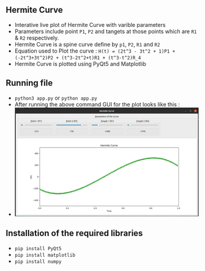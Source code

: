 ## Hermite Curve
 
 - Interative live plot of Hermite Curve with varible parameters
 - Parameters include point `P1`, `P2` and tangets at those points which are `R1` & `R2` respectively.
 - Hermite Curve is a spine curve define by `p1`, `P2`, `R1` and `R2`
 - Equation used to Plot the curve : `H(t) = (2t^3 - 3t^2 + 1)P1 + (-2t^3+3t^2)P2 + (t^3-2t^2+t)R1 + (t^3-t^2)R_4`
 - Hermite Curve is plotted using PyQt5 and Matplotlib
 
## Running file
- `python3 app.py` or `python app.py`
- After running the above command GUI for the plot looks like this :
- ![Image of the GUI](hermite.png)

## Installation of the required libraries
- `pip install PyQt5`
- `pip install matplotlib`
- `pip install numpy`
